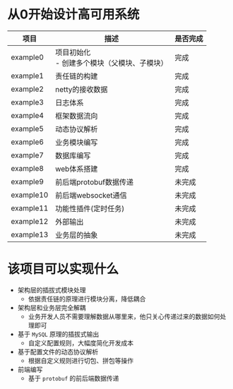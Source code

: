 # 从0开始设计高可用系统

| 项目        | 描述                                | 是否完成 |
|-----------|-----------------------------------|------|
| example0  | 项目初始化<br/> - 创建多个模块（父模块、子模块）<br/> | 完成   |
| example1  | 责任链的构建                            | 完成   |
| example2  | netty的接收数据                        | 完成   |
| example3  | 日志体系                              | 完成   |
| example4  | 框架数据流向                            | 完成   |
| example5  | 动态协议解析                            | 完成   |
| example6  | 业务模块编写                            | 完成   |
| example7  | 数据库编写                             | 完成   |
| example8  | web体系搭建                           | 完成   |
| example9  | 前后端protobuf数据传递                   | 未完成  |
| example10 | 前后端websocket通信                    | 未完成  |
| example11 | 功能性插件(定时任务)                       | 未完成  |
| example12 | 外部输出                              | 未完成  |
| example13 | 业务层的抽象                            | 未完成  |

# 该项目可以实现什么

- 架构层的插拔式模块处理
    - 依据责任链的原理进行模块分离，降低耦合
- 架构层和业务层完全解耦
    - 业务开发人员不需要理解数据从哪里来，他只关心传递过来的数据如何处理即可
- 基于 `MySQL` 原理的插拔式输出
    - 自定义配置规则，大幅度简化开发成本
- 基于配置文件的动态协议解析
    - 根据自定义规则进行切包、拼包等操作
- 前端编写
    - 基于 `protobuf` 的前后端数据传递

